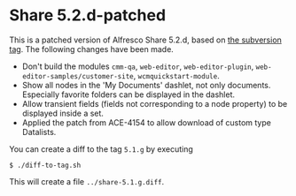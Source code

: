 Share 5.2.d-patched
===================

This is a patched version of Alfresco Share 5.2.d, based on [the subversion tag](https://svn.alfresco.com/repos/alfresco-open-mirror/web-apps/Share/tags/5.2.d/). The following changes have been made.

* Don't build the modules `cmm-qa`, `web-editor`, `web-editor-plugin`, `web-editor-samples/customer-site`, `wcmquickstart-module`.
* Show all nodes in the 'My Documents' dashlet, not only documents. Especially favorite folders can be displayed in the dashlet.
* Allow transient fields (fields not corresponding to a node property)  to be displayed inside a set.
* Applied the patch from ACE-4154 to allow download of custom type Datalists.

You can create a diff to the tag `5.1.g` by executing

    $ ./diff-to-tag.sh

This will create a file `../share-5.1.g.diff`.
